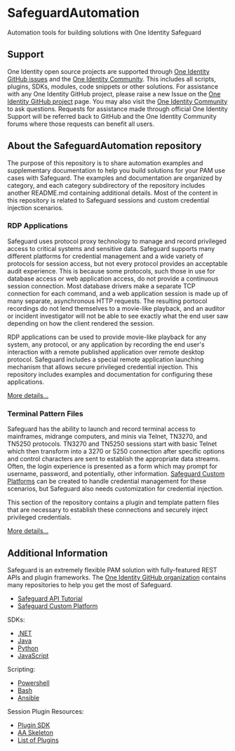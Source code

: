 # SafeguardAutomation
Automation tools for building solutions with One Identity Safeguard

## Support

One Identity open source projects are supported through [One Identity GitHub issues](https://github.com/OneIdentity/SafeguardAutoIt/issues) and the [One Identity Community](https://www.oneidentity.com/community/). This includes all scripts, plugins, SDKs, modules, code snippets or other solutions. For assistance with any One Identity GitHub project, please raise a new Issue on the [One Identity GitHub project](https://github.com/OneIdentity/SafeguardAutoIt/issues) page. You may also visit the [One Identity Community](https://www.oneidentity.com/community/) to ask questions.  Requests for assistance made through official One Identity Support will be referred back to GitHub and the One Identity Community forums where those requests can benefit all users.

## About the SafeguardAutomation repository

The purpose of this repository is to share automation examples and supplementary documentation to help you build solutions for your PAM use cases with Safeguard.  The examples and documentation are organized by category, and each category subdirectory of the repository includes another README.md containing additional details.  Most of the content in this repository is related to Safeguard sessions and custom credential injection scenarios.

### RDP Applications

Safeguard uses protocol proxy technology to manage and record privileged access to critical systems and sensitive data.  Safeguard supports many different platforms for credential management and a wide variety of protocols for session access, but not every protocol provides an acceptable audit experience.  This is because some protocols, such those in use for database access or web application access, do not provide a continuous session connection.  Most database drivers make a separate TCP connection for each command, and a web application session is made up of many separate, asynchronous HTTP requests.  The resulting portocol recordings do not lend themselves to a movie-like playback, and an auditor or incident investigator will not be able to see exactly what the end user saw depending on how the client rendered the session.

RDP applications can be used to provide movie-like playback for any system, any protocol, or any application by recording the end user's interaction with a remote published application over remote desktop protocol.  Safeguard includes a special remote application launching mechanism that allows secure privileged credential injection.  This repository includes examples and documentation for configuring these applications.

[More details...](RDP%20Applications)

### Terminal Pattern Files

Safeguard has the ability to launch and record terminal access to mainframes, midrange computers, and minis via Telnet, TN3270, and TN5250 protocols.  TN3270 and TN5250 sessions start with basic Telnet which then transform into a 3270 or 5250 connection after specific options and control characters are sent to establish the appropriate data streams.  Often, the login experience is presented as a form which may prompt for username, password, and potentially, other information.  [Safeguard Custom Platforms](https://github.com/OneIdentity/SafeguardCustomPlatform) can be created to handle credential management for these scenarios, but Safeguard also needs customization for credential injection.

This section of the repository contains a plugin and template pattern files that are necessary to establish these connections and securely inject privileged credentials.

[More details...](Terminal%20Pattern%20Files)

## Additional Information

Safeguard is an extremely flexible PAM solution with fully-featured REST APIs and plugin frameworks.  The [One Identity GitHub organization](https://github.com/OneIdentity) contains many repositories to help you get the most of Safeguard.

- [Safeguard API Tutorial](https://github.com/OneIdentity/safeguard-api-tutorial)
- [Safeguard Custom Platform](https://github.com/OneIdentity/SafeguardCustomPlatform)

SDKs:

- [.NET](https://github.com/OneIdentity/SafeguardDotNet)
- [Java](https://github.com/OneIdentity/SafeguardJava)
- [Python](https://github.com/OneIdentity/PySafeguard)
- [JavaScript](https://github.com/OneIdentity/safeguard.js)

Scripting:

- [Powershell](https://github.com/OneIdentity/safeguard-ps)
- [Bash](https://github.com/OneIdentity/safeguard-bash)
- [Ansible](https://github.com/OneIdentity/safeguard-ansible)

Session Plugin Resources:

- [Plugin SDK](https://github.com/OneIdentity/safeguard-sessions-plugin-sdk)
- [AA Skeleton](https://github.com/OneIdentity/safeguard-sessions-plugin-skeleton-aa)
- [List of Plugins](https://github.com/topics/oi-sps-plugin)
